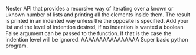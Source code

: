 Nester API that provides a recursive way of iterating over a known or uknown number of lists and printing all the elements inside them.
The result is printed in an indented way unless the the opposite is specified. Add your list and the level of indention desired,
if no indention is wanted a boolean False argument can be passed to the function. If that is the case the indention level will be ignored.
AAAAAAAAAAAAAAAA
Super basic python program.
